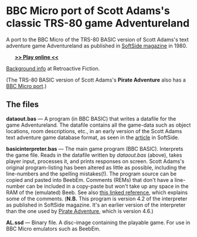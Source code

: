# BBC Micro port of Scott Adams's classic TRS-80 game Adventureland
A port to the BBC Micro of the TRS-80 BASIC version of Scott Adams's text adventure game Adventureland as published in [SoftSide magazine](https://archive.org/stream/softside-magazine-22/SoftSide_22_Vol_2-10_1980-07_Adventureland#page/n35/mode/1up) in 1980. 

&nbsp;&nbsp;&nbsp;&nbsp;&nbsp;&nbsp;**[>> Play online <<](http://bbcmicro.co.uk/jsbeeb/play.php?cpuMultiplier=4&autoboot&disc=https://raw.githubusercontent.com/ahope1/Beeb-Adventureland/master/AL.ssd)**

[Background info](https://ahopeful.wordpress.com/2020/09/13/digging-up-adventureland-scott-adams-1980/) at Retroactive Fiction.

(The TRS-80 BASIC version of Scott Adams's **Pirate Adventure** also has a [BBC Micro port](https://github.com/ahope1/Beeb-Pirate-Adventure).)  


## The files

**dataout.bas** — A program (in BBC BASIC) that writes a datafile for the game Adventureland. The datafile contains all the game-data such as object locations, room descriptions, etc., in an early version of the Scott Adams text adventure game database format, as seen in the [article](https://archive.org/stream/softside-magazine-22/SoftSide_22_Vol_2-10_1980-07_Adventureland#page/n35/mode/1up) in SoftSide.

**basicinterpreter.bas** — The main game program (BBC BASIC). Interprets the game file. Reads in the datafile written by _dataout.bas_ (above), takes player input, processes it, and prints responses on screen. Scott Adams's original program-listing has been altered as little as possible, including the line-numbers and the spelling mistakes(!). The program source can be copied and pasted into BeebEm. Comments (REMs) that don't have a line-number can be included in a copy-paste but won't take up any space in the RAM of the (emulated) Beeb. See also [this linked reference](https://github.com/pdxiv/LuaScott/blob/master/doc/The_ADVENTURE_Data_Base_Format_(1980).md), which explains some of the comments. (**N.B.** This program is version 4.2 of the interpreter as published in SoftSide magazine. It's an earlier version of the interpreter than the one used by [Pirate Adventure](https://github.com/ahope1/Beeb-Pirate-Adventure), which is version 4.6.)

**AL.ssd** — Binary file. A disc-image containing the playable game. For use in BBC Micro emulators such as BeebEm.
